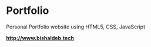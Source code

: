 # Portfolio
Personal Portfolio website using HTML5, CSS, JavaScript


**http://www.bishaldeb.tech**
